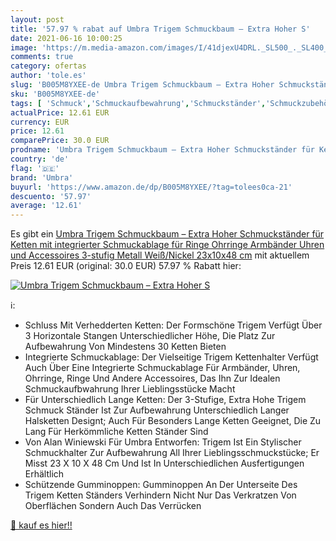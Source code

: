 ```yaml
---
layout: post
title: '57.97 % rabat auf Umbra Trigem Schmuckbaum – Extra Hoher S'
date: 2021-06-16 10:00:25
image: 'https://m.media-amazon.com/images/I/41djexU4DRL._SL500_._SL400_.jpg'
comments: true
category: ofertas
author: 'tole.es'
slug: 'B005M8YXEE-de Umbra Trigem Schmuckbaum – Extra Hoher Schmuckständer für...'
sku: 'B005M8YXEE-de'
tags: [ 'Schmuck','Schmuckaufbewahrung','Schmuckständer','Schmuckzubehör','umbra', ]
actualPrice: 12.61 EUR
currency: EUR
price: 12.61
comparePrice: 30.0 EUR
prodname: 'Umbra Trigem Schmuckbaum – Extra Hoher Schmuckständer für Ketten mit integrierter Schmuckablage für Ringe  Ohrringe  Armbänder  Uhren und Accessoires  3-stufig  Metall  Weiß/Nickel  23x10x48 cm'
country: 'de'
flag: '🇩🇪'
brand: 'Umbra'
buyurl: 'https://www.amazon.de/dp/B005M8YXEE/?tag=tolees0ca-21'
descuento: '57.97'
average: '12.61'
---
```


Es gibt ein [Umbra Trigem Schmuckbaum – Extra Hoher Schmuckständer für Ketten mit integrierter Schmuckablage für Ringe  Ohrringe  Armbänder  Uhren und Accessoires  3-stufig  Metall  Weiß/Nickel  23x10x48 cm](https://www.amazon.de/dp/B005M8YXEE/?tag=tolees0ca-21) mit aktuellem Preis 12.61 EUR (original: 30.0 EUR) 57.97 % Rabatt hier:

[![Umbra Trigem Schmuckbaum – Extra Hoher S](https://m.media-amazon.com/images/I/41djexU4DRL._SL500_._SL400_.jpg)](https://www.amazon.de/dp/B005M8YXEE/?tag=tolees0ca-21)

ℹ️:

- Schluss Mit Verhedderten Ketten: Der Formschöne Trigem Verfügt Über 3 Horizontale Stangen Unterschiedlicher Höhe, Die Platz Zur Aufbewahrung Von Mindestens 30 Ketten Bieten
- Integrierte Schmuckablage: Der Vielseitige Trigem Kettenhalter Verfügt Auch Über Eine Integrierte Schmuckablage Für Armbänder, Uhren, Ohrringe, Ringe Und Andere Accessoires, Das Ihn Zur Idealen Schmuckaufbwahrung Ihrer Lieblingsstücke Macht
- Für Unterschiedlich Lange Ketten: Der 3-Stufige, Extra Hohe Trigem Schmuck Ständer Ist Zur Aufbewahrung Unterschiedlich Langer Halsketten Designt; Auch Für Besonders Lange Ketten Geeignet, Die Zu Lang Für Herkömmliche Ketten Ständer Sind
- Von Alan Winiewski Für Umbra Entworfen: Trigem Ist Ein Stylischer Schmuckhalter Zur Aufbewahrung All Ihrer Lieblingsschmuckstücke; Er Misst 23 X 10 X 48 Cm Und Ist In Unterschiedlichen Ausfertigungen Erhältlich
- Schützende Gumminoppen: Gumminoppen An Der Unterseite Des Trigem Ketten Ständers Verhindern Nicht Nur Das Verkratzen Von Oberflächen Sondern Auch Das Verrücken

[🛒 kauf es hier!!](https://www.amazon.de/dp/B005M8YXEE/?tag=tolees0ca-21)
